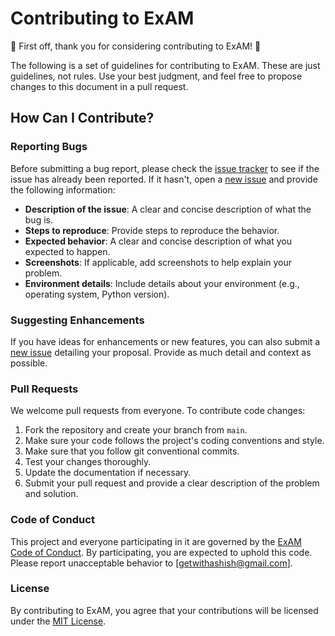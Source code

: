 # Contributing to ExAM

🎉 First off, thank you for considering contributing to ExAM! 🎉

The following is a set of guidelines for contributing to ExAM. These are just guidelines, not rules. Use your best judgment, and feel free to propose changes to this document in a pull request.

## How Can I Contribute?

### Reporting Bugs

Before submitting a bug report, please check the [issue tracker](https://github.com/getwithashish/ExAM/issues) to see if the issue has already been reported. If it hasn't, open a [new issue](https://github.com/getwithashish/Converse3.0/ExAM/new) and provide the following information:

- **Description of the issue**: A clear and concise description of what the bug is.
- **Steps to reproduce**: Provide steps to reproduce the behavior.
- **Expected behavior**: A clear and concise description of what you expected to happen.
- **Screenshots**: If applicable, add screenshots to help explain your problem.
- **Environment details**: Include details about your environment (e.g., operating system, Python version).

### Suggesting Enhancements

If you have ideas for enhancements or new features, you can also submit a [new issue](https://github.com/getwithashish/ExAM/issues/new) detailing your proposal. Provide as much detail and context as possible.

### Pull Requests

We welcome pull requests from everyone. To contribute code changes:

1. Fork the repository and create your branch from `main`.
2. Make sure your code follows the project's coding conventions and style.
3. Make sure that you follow git conventional commits.
4. Test your changes thoroughly.
5. Update the documentation if necessary.
6. Submit your pull request and provide a clear description of the problem and solution.

### Code of Conduct

This project and everyone participating in it are governed by the [ExAM Code of Conduct](CODE_OF_CONDUCT.md). By participating, you are expected to uphold this code. Please report unacceptable behavior to [getwithashish@gmail.com].

### License

By contributing to ExAM, you agree that your contributions will be licensed under the [MIT License](LICENSE.md).
